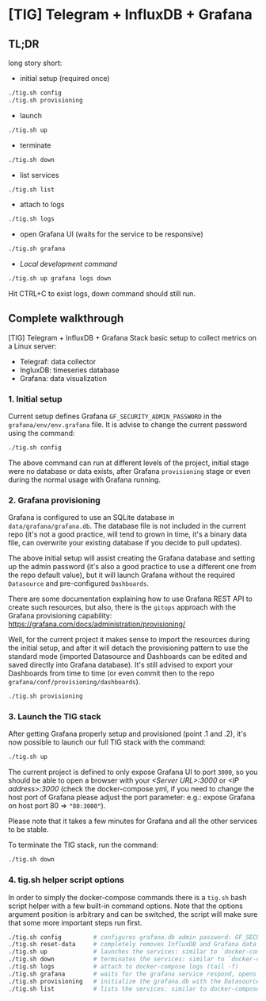 # [TIG] Telegram + InfluxDB + Grafana

## TL;DR

long story short:
* initial setup (required once)

```bash
./tig.sh config
./tig.sh provisioning
```

* launch

```bash
./tig.sh up
```

* terminate

```bash
./tig.sh down
```

* list services

```bash
./tig.sh list
```

* attach to logs

```bash
./tig.sh logs
```

* open Grafana UI (waits for the service to be responsive)

```bash
./tig.sh grafana
```

* *Local development command*

```bash
./tig.sh up grafana logs down
```
Hit CTRL+C to exist logs, down command should still run.

## Complete walkthrough

[TIG] Telegram + InfluxDB + Grafana Stack basic setup to collect metrics on a Linux server:

* Telegraf: data collector
* IngluxDB: timeseries database
* Grafana: data visualization

### 1. Initial setup

Current setup defines Grafana `GF_SECURITY_ADMIN_PASSWORD` in the `grafana/env/env.grafana` file. It is advise to change the current password using the command: 

```bash
./tig.sh config
```

The above command can run at different levels of the project, initial stage were no database or data exists, after Grafana `provisioning` stage or even during the normal usage with Grafana running.

### 2. Grafana provisioning

Grafana is configured to use an SQLite database in `data/grafana/grafana.db`. The database file is not included in the current repo (it's not a good practice, will tend to grown in time, it's a binary data file, can overwrite your existing database if you decide to pull updates).

The above initial setup will assist creating the Grafana database and setting up the admin password (it's also a good practice to use a different one from the repo default value), but it will launch Grafana without the required `Datasource` and pre-configured `Dashboards`.

There are some documentation explaining how to use Grafana REST API to create such resources, but also, there is the `gitops` approach with the Grafana provisioning capability: https://grafana.com/docs/administration/provisioning/

Well, for the current project it makes sense to import the resources during the initial setup, and after it will detach the provisioning pattern to use the standard mode (imported Datasource and Dashboards can be edited and saved directly into Grafana database). It's still advised to export your Dashboards from time to time (or even commit then to the repo `grafana/conf/provisioning/dashboards`).

```bash
./tig.sh provisioning
```

### 3. Launch the TIG stack

After getting Grafana properly setup and provisioned (point .1 and .2), it's now possible to launch our full TIG stack with the command:

```bash
./tig.sh up
```

The current project is defined to only expose Grafana UI to port `3000`, so you should be able to open a browser with your *\<Server URL\>:3000* or *\<IP address\>:3000* (check the docker-compose.yml, if you need to change the host port of Grafana please adjust the port parameter: e.g.: expose Grafana on host port 80 => `"80:3000"`).

Please note that it takes a few minutes for Grafana and all the other services to be stable.

To terminate the TIG stack, run the command:

```bash
./tig.sh down
```

### 4. tig.sh helper script options

In order to simply the docker-compose commands there is a `tig.sh` bash script helper with a few built-in command options. Note that the options argument position is arbitrary and can be switched, the script will make sure that some more important steps run first.

```bash
./tig.sh config         # configures grafana.db admin password: GF_SECURITY_ADMIN_PASSWORD
./tig.sh reset-data     # completely removes InfluxDB and Grafana data (use with caution, no way back from here)
./tig.sh up             # launches the services: similar to `docker-compose up`
./tig.sh down           # terminates the services: similar to `docker-compose down`
./tig.sh logs           # attach to docker-compose logs (tail -f)
./tig.sh grafana        # waits for the grafana service respond, opens the URL in the browser
./tig.sh provisioning   # initialize the grafana.db with the Datasource and Dashboards committed in the repo
./tig.sh list           # lists the services: similar to docker-compose ps
```